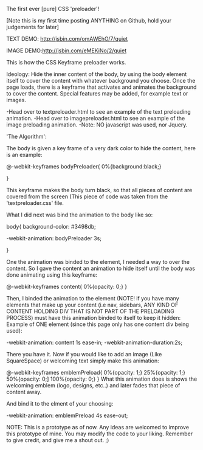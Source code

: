 The first ever [pure] CSS 'preloader'!

[Note this is my first time posting ANYTHING on Github, hold your judgements for later]

TEXT DEMO: http://jsbin.com/omAWEhO/7/quiet 

IMAGE DEMO:http://jsbin.com/eMEKiNo/2/quiet

This is how the CSS Keyframe preloader works.

Ideology: Hide the inner content of the body, by using the body element itself to cover the content with whatever background you choose. Once the page loads, there is a keyframe that activates and animates the background to cover the content. Special features may be added, for example text or images.

-Head over to textpreloader.html to see an example of the text preloading animation. -Head over to imagepreloader.html to see an example of the image preloading animation. -Note: NO javascript was used, nor Jquery.

'The Algorithm':

The body is given a key frame of a very dark color to hide the content, here is an example:

@-webkit-keyframes bodyPreloader{ 0%{background:black;}

}

This keyframe makes the body turn black, so that all pieces of content are covered from the screen (This piece of code was taken from the 'textpreloader.css' file.

What I did next was bind the animation to the body like so:

body{ background-color: #3498db;

-webkit-animation: bodyPreloader 3s;

}

One the animation was binded to the element, I needed a way to over the content. So I gave the content an animation to hide itself until the body was done animating using this keyframe:

@-webkit-keyframes content{ 0%{opacity: 0;} }

Then, I binded the animation to the element (NOTE! if you have many elements that make up your content (i.e nav, sidebars, ANY KIND OF CONTENT HOLDING DIV THAT IS NOT PART OF THE PRELOADING PROCESS) must have this animation binded to itself to keep it hidden: Example of ONE element (since this page only has one content div being used):

-webkit-animation: content 1s ease-in; -webkit-animation-duration:2s;

There you have it. Now if you would like to add an image (Like SquareSpace) or welcoming text simply make this animation:

@-webkit-keyframes emblemPreload{ 0%{opacity: 1;} 25%{opacity: 1;} 50%{opacity: 0;] 100%{opacity: 0;} } What this animation does is shows the welcoming emblem (logo, designs, etc..) and later fades that piece of content away.

And bind it to the elment of your choosing:

-webkit-animation: emblemPreload 4s ease-out;

NOTE: This is a prototype as of now. Any ideas are welcomed to improve this prototype of mine. You may modify the code to your liking. Remember to give credit, and give me a shout out. ;)
